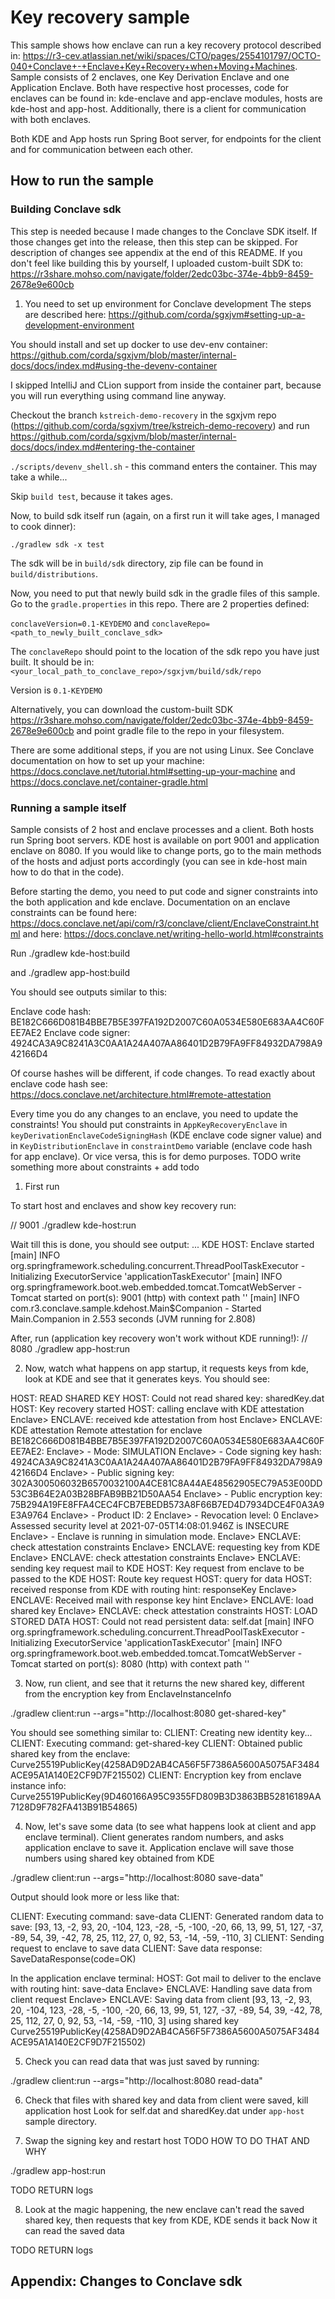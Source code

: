 # Key recovery sample

This sample shows how enclave can run a key recovery protocol described in:
https://r3-cev.atlassian.net/wiki/spaces/CTO/pages/2554101797/OCTO-040+Conclave+-+Enclave+Key+Recovery+when+Moving+Machines.
Sample consists of 2 enclaves, one Key Derivation Enclave and one Application Enclave. Both have respective host processes,
code for enclaves can be found in: kde-enclave and app-enclave modules, hosts are kde-host and app-host. Additionally, there
is a client for communication with both enclaves.

Both KDE and App hosts run Spring Boot server, for endpoints for the client and for communication between each other.

## How to run the sample

### Building Conclave sdk

This step is needed because I made changes to the Conclave SDK itself. If those changes get into the release, then this
step can be skipped. For description of changes see appendix at the end of this README. If you don't feel like building this
by yourself, I uploaded custom-built SDK to: https://r3share.mohso.com/navigate/folder/2edc03bc-374e-4bb9-8459-2678e9e600cb

1. You need to set up environment for Conclave development
The steps are described here: https://github.com/corda/sgxjvm#setting-up-a-development-environment

You should install and set up docker to use dev-env container: 
https://github.com/corda/sgxjvm/blob/master/internal-docs/docs/index.md#using-the-devenv-container

I skipped IntelliJ and CLion support from inside the container part, because you will run everything using command line anyway.

Checkout the branch `kstreich-demo-recovery` in the sgxjvm repo (https://github.com/corda/sgxjvm/tree/kstreich-demo-recovery) and run
https://github.com/corda/sgxjvm/blob/master/internal-docs/docs/index.md#entering-the-container

`./scripts/devenv_shell.sh` - this command enters the container. This may take a while...

Skip `build test`, because it takes ages.

Now, to build sdk itself run (again, on a first run it will take ages, I managed to cook dinner):

`./gradlew sdk -x test`

The sdk will be in `build/sdk` directory, zip file can be found in `build/distributions`.

Now, you need to put that newly build sdk in the gradle files of this sample. Go to the `gradle.properties` in this repo.
There are 2 properties defined:

`conclaveVersion=0.1-KEYDEMO` and
`conclaveRepo=<path_to_newly_built_conclave_sdk>`

The `conclaveRepo` should point to the location of the sdk repo you have just built. It should be in:
`<your_local_path_to_conclave_repo>/sgxjvm/build/sdk/repo`

Version is `0.1-KEYDEMO`

Alternatively, you can download the custom-built SDK https://r3share.mohso.com/navigate/folder/2edc03bc-374e-4bb9-8459-2678e9e600cb
and point gradle file to the repo in your filesystem.

There are some additional steps, if you are not using Linux. See Conclave documentation on how to set up your machine:
https://docs.conclave.net/tutorial.html#setting-up-your-machine and https://docs.conclave.net/container-gradle.html

### Running a sample itself

Sample consists of 2 host and enclave processes and a client. Both hosts run Spring boot servers. KDE host is available on
port 9001 and application enclave on 8080. If you would like to change ports, go to the main methods of the hosts and adjust
ports accordingly (you can see in kde-host main how to do that in the code).

Before starting the demo, you need to put code and signer constraints into the both application and kde enclave.
Documentation on an enclave constraints can be found here: https://docs.conclave.net/api/com/r3/conclave/client/EnclaveConstraint.html
and here: https://docs.conclave.net/writing-hello-world.html#constraints

Run
./gradlew kde-host:build

and
./gradlew app-host:build

You should see outputs similar to this:

Enclave code hash:   BE182C666D081B4BBE7B5E397FA192D2007C60A0534E580E683AA4C60FEE7AE2
Enclave code signer: 4924CA3A9C8241A3C0AA1A24A407AA86401D2B79FA9FF84932DA798A942166D4

Of course hashes will be different, if code changes. To read exactly about enclave code hash see:
https://docs.conclave.net/architecture.html#remote-attestation
    
Every time you do any changes to an enclave, you need to update the constraints!
You should put constraints in `AppKeyRecoveryEnclave` in `keyDerivationEnclaveCodeSigningHash` (KDE enclave code signer value)
and in `KeyDistributionEnclave` in `constraintDemo` variable (enclave code hash for app enclave).
Or vice versa, this is for demo purposes. TODO write something more about constraints + add todo

1. First run

To start host and enclaves and show key recovery run:

// 9001
./gradlew kde-host:run

Wait till this is done, you should see output:
...
KDE HOST: Enclave started
[main] INFO org.springframework.scheduling.concurrent.ThreadPoolTaskExecutor - Initializing ExecutorService 'applicationTaskExecutor'
[main] INFO org.springframework.boot.web.embedded.tomcat.TomcatWebServer - Tomcat started on port(s): 9001 (http) with context path ''
[main] INFO com.r3.conclave.sample.kdehost.Main$Companion - Started Main.Companion in 2.553 seconds (JVM running for 2.808)

After, run (application key recovery won't work without KDE running!):
// 8080
./gradlew app-host:run

2. Now, watch what happens on app startup, it requests keys from kde, look at KDE and see that it generates keys.
You should see:

HOST: READ SHARED KEY
HOST: Could not read shared key: sharedKey.dat
HOST: Key recovery started
HOST: calling enclave with KDE attestation
Enclave> ENCLAVE: received kde attestation from host
Enclave> ENCLAVE: KDE attestation Remote attestation for enclave BE182C666D081B4BBE7B5E397FA192D2007C60A0534E580E683AA4C60FEE7AE2:
Enclave>   - Mode: SIMULATION
Enclave>   - Code signing key hash: 4924CA3A9C8241A3C0AA1A24A407AA86401D2B79FA9FF84932DA798A942166D4
Enclave>   - Public signing key: 302A300506032B6570032100A4CE81C8A44AE48562905EC79A53E00DD53C3B64E2A03B28BFAB9BB21D50AA54
Enclave>   - Public encryption key: 75B294A19FE8FFA4CEC4FCB7EBEDB573A8F66B7ED4D7934DCE4F0A3A9E3A9764
Enclave>   - Product ID: 2
Enclave>   - Revocation level: 0
Enclave> 
Assessed security level at 2021-07-05T14:08:01.946Z is INSECURE
Enclave>   - Enclave is running in simulation mode.
Enclave> ENCLAVE: check attestation constraints
Enclave> ENCLAVE: requesting key from KDE
Enclave> ENCLAVE: check attestation constraints
Enclave> ENCLAVE: sending key request mail to KDE
HOST: Key request from enclave to be passed to the KDE 
HOST: Route key request
HOST: query for data
HOST: received response from KDE with routing hint: responseKey
Enclave> ENCLAVE: Received mail with response key hint
Enclave> ENCLAVE: load shared key
Enclave> ENCLAVE: check attestation constraints
    HOST: LOAD STORED DATA
HOST: Could not read persistent data: self.dat
[main] INFO org.springframework.scheduling.concurrent.ThreadPoolTaskExecutor - Initializing ExecutorService 'applicationTaskExecutor'
[main] INFO org.springframework.boot.web.embedded.tomcat.TomcatWebServer - Tomcat started on port(s): 8080 (http) with context path ''


3. Now, run client, and see that it returns the new shared key, different from the encryption key
from EnclaveInstanceInfo

./gradlew client:run --args="http://localhost:8080 get-shared-key"

You should see something similar to:
CLIENT: Creating new identity key...
CLIENT: Executing command: get-shared-key
CLIENT: Obtained public shared key from the enclave: Curve25519PublicKey(4258AD9D2AB4CA56F5F7386A5600A5075AF3484ACE95A1A140E2CF9D7F215502)
CLIENT: Encryption key from enclave instance info: Curve25519PublicKey(9D460166A95C9355FD809B3D3863BB52816189AA7128D9F782FA413B91B54865)

4. Now, let's save some data (to see what happens look at client and app enclave terminal). Client generates random numbers,
and asks application enclave to save it.
Application enclave will save those numbers using shared key obtained from KDE

./gradlew client:run --args="http://localhost:8080 save-data"

Output should look more or less like that: 

CLIENT: Executing command: save-data
CLIENT: Generated random data to save: [93, 13, -2, 93, 20, -104, 123, -28, -5, -100, -20, 66, 13, 99, 51, 127, -37, -89, 54, 39, -42, 78, 25, 112, 27, 0, 92, 53, -14, -59, -110, 3]
CLIENT: Sending request to enclave to save data
CLIENT: Save data response: SaveDataResponse(code=OK)

In the application enclave terminal:
HOST: Got mail to deliver to the enclave with routing hint: save-data
Enclave> ENCLAVE: Handling save data from client request
Enclave> ENCLAVE: Saving data from client [93, 13, -2, 93, 20, -104, 123, -28, -5, -100, -20, 66, 13, 99, 51, 127, -37, -89, 54, 39, -42, 78, 25, 112, 27, 0, 92, 53, -14, -59, -110, 3] using shared key Curve25519PublicKey(4258AD9D2AB4CA56F5F7386A5600A5075AF3484ACE95A1A140E2CF9D7F215502)

5. Check you can read data that was just saved by running:

./gradlew client:run --args="http://localhost:8080 read-data"

6. Check that files with shared key and data from client were saved, kill application host
Look for self.dat and sharedKey.dat under `app-host` sample directory.

7. Swap the signing key and restart host TODO HOW TO DO THAT AND WHY

./gradlew app-host:run

TODO RETURN logs

8. Look at the magic happening, the new enclave can't read the saved shared key, then requests that key from KDE, KDE sends it back
Now it can read the saved data

TODO RETURN logs

## Appendix: Changes to Conclave sdk
